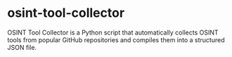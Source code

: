 # osint-tool-collector
OSINT Tool Collector is a Python script that automatically collects OSINT tools from popular GitHub repositories and compiles them into a structured JSON file.
